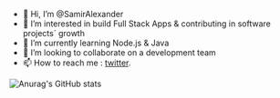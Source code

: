 - 👋 Hi, I’m @SamirAlexander
- 👀 I’m interested in build Full Stack Apps & contributing in software projects´ growth
- 🌱 I’m currently learning Node.js & Java
- 💞️ I’m looking to collaborate on a development team
- 📫 How to reach me : [twitter](https://twitter.com/Samirdiaz2022 "twitter").

<!---
SamirAlexander/SamirAlexander is a ✨ special ✨ repository because its `README.md` (this file) appears on your GitHub profile.
You can click the Preview link to take a look at your changes.
--->

<!-- [![Anurag's GitHub stats](https://github-readme-stats.vercel.app/api?username=SamirAlexander)](https://github.com/anuraghazra/github-readme-stats) -->
![Anurag's GitHub stats](https://github-readme-stats.vercel.app/api?username=SamirAlexander&count_private=trues&how_icons=true)
